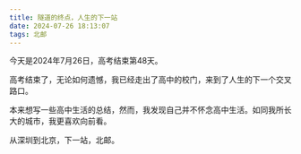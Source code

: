 ```yaml
---
title: 隧道的终点，人生的下一站
date: 2024-07-26 18:13:07
tags: 北邮
---
```


今天是2024年7月26日，高考结束第48天。

高考结束了，无论如何遗憾，我已经走出了高中的校门，来到了人生的下一个交叉路口。

本来想写一些高中生活的总结，然而，我发现自己并不怀念高中生活。如同我所长大的城市，我更喜欢向前看。

从深圳到北京，下一站，北邮。
